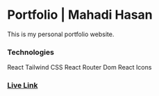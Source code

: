 # Portfolio | Mahadi Hasan

This is my personal portfolio website. 

### Technologies 
  React
  Tailwind CSS
  React Router Dom
  React Icons

### [Live Link](https://mahadi-portfolio-xi.vercel.app)
